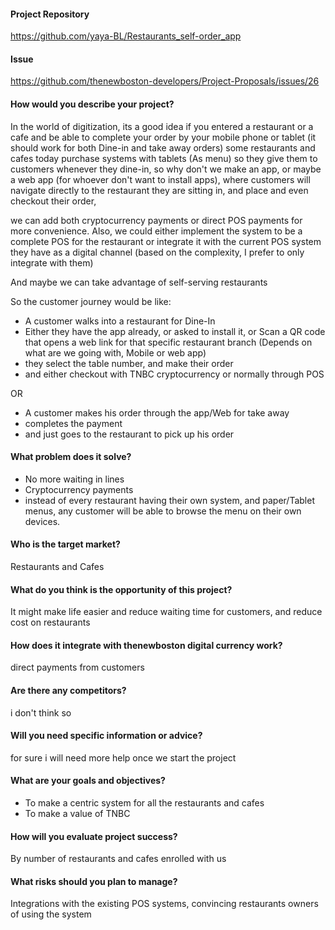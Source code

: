 #### Project Repository
https://github.com/yaya-BL/Restaurants_self-order_app

#### Issue
https://github.com/thenewboston-developers/Project-Proposals/issues/26

#### How would you describe your project?

In the world of digitization, its a good idea if you entered a restaurant or a cafe and be able to complete your order by your mobile phone or tablet (it should work for both Dine-in and take away orders)
some restaurants and cafes today purchase systems with tablets (As menu) so they give them to customers whenever they dine-in, so why don't we make an app, or maybe a web app (for whoever don't want to install apps), where customers will navigate directly to the restaurant they are sitting in, and place and even checkout their order,

we can add both cryptocurrency payments or direct POS payments for more convenience.
Also, we could either implement the system to be a complete POS for the restaurant or integrate it with the current POS system they have as a digital channel (based on the complexity, I prefer to only integrate with them)

And maybe we can take advantage of self-serving restaurants

So the customer journey would be like:

- A customer walks into a restaurant for Dine-In
- Either they have the app already, or asked to install it, or Scan a QR code that opens a web link for that specific restaurant branch (Depends on what are we going with, Mobile or web app)
- they select the table number, and make their order
- and either checkout with TNBC cryptocurrency or normally through POS

OR

- A customer makes his order through the app/Web for take away
- completes the payment
- and just goes to the restaurant to pick up his order


#### What problem does it solve?

- No more waiting in lines
- Cryptocurrency payments
- instead of every restaurant having their own system, and paper/Tablet menus, any customer will be able to browse the menu on their own devices.

#### Who is the target market?
Restaurants and Cafes

#### What do you think is the opportunity of this project?
It might make life easier and reduce waiting time for customers, and reduce cost on restaurants 

#### How does it integrate with thenewboston digital currency work?
direct payments from customers

#### Are there any competitors?
i don't think so

#### Will you need specific information or advice?
for sure i will need more help once we start the project

#### What are your goals and objectives?
- To make a centric system for all the restaurants and cafes
- To make a value of TNBC

#### How will you evaluate project success?
By number of restaurants and cafes enrolled with us

#### What risks should you plan to manage?
Integrations with the existing POS systems, convincing restaurants owners of using the system

